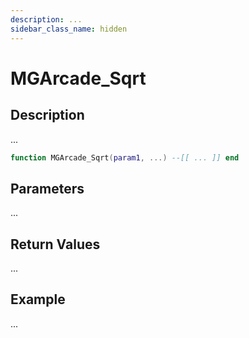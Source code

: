 ```yaml
---
description: ...
sidebar_class_name: hidden
---
```


# MGArcade_Sqrt

## Description

...

```lua
function MGArcade_Sqrt(param1, ...) --[[ ... ]] end
```

## Parameters

...

## Return Values

...

## Example

...

